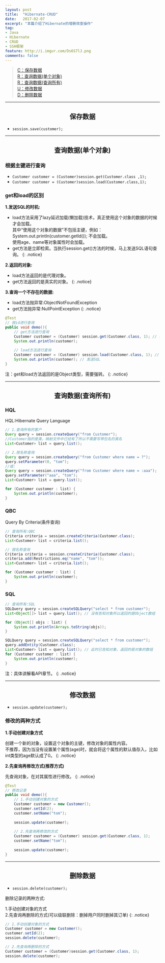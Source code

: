 ```yaml
---
layout: post
title:  "Hibernate-CRUD"
date:   2017-02-07
excerpt: "本篇介绍了Hibernate的增删改查操作"
tag:
- Java 
- Hibernate
- CRUD
- SSH框架
feature: http://i.imgur.com/Ds6S7lJ.png
comments: false
---   
```


><a href="#1">C：保存数据</a>    
><a href="#2">R：查询数据(单个对象)</a>  
><a href="#3">R：查询数据(查询所有)</a>  
><a href="#4">U：修改数据</a>    
><a href="#5">D：删除数据</a>


***

<a name="1"></a>

## <center>保存数据</center>

* `session.save(customer);`  

***

<a name="2"></a>

## <center>查询数据(单个对象)</center>

### 根据主键进行查询

* `Customer customer = (Customer)session.get(Customer.class ,1);`
* `Customer customer = (Customer)session.load(Customer.class,1);`


### get和load的区别

**1.发送SQL的时机:**
	
* load方法采用了lazy延迟加载(懒加载)技术，真正使用这个对象的数据的时候才会加载。  
其中“使用这个对象的数据”不包括主键，例如：  
System.out.println(customer.getId()); 不会加载。  
使用age、name等对象属性时会加载。
* get方法是立即检索。当执行session.get()方法的时候，马上发送SQL语句查询。
{: .notice}

**2.返回的对象:**

* load方法返回的是代理对象。  
* get方法返回的是真实的对象。
{: .notice}

**3.查询一个不存在的数据:**  

* load方法抛异常:ObjectNotFoundException
* get方法抛异常:NullPointException
{: .notice}

```java
@Test
// 按id进行查询
public void demo(){
	// get方法进行查询
	Customer customer = (Customer) session.get(Customer.class, 1); // 马上发生一条SQL进行查询
	System.out.println(customer);
	
	// load方法进行查询
	Customer customer = (Customer) session.load(Customer.class, 1); // 没有发送SQL
	System.out.println(customer); // 发送SQL
}
```

注：get和load方法返回的是Object类型，需要强转。
{: .notice}  

***

<a name="3"></a>

## <center>查询数据(查询所有)</center>

### HQL

HQL:Hibernate Query Language

```java
// 1.查询所有的客户
Query query = session.createQuery("from Customer");
//Customer指的是类，映射文件中已经有了所以不需要写带包名的类名
List<Customer> list = query.list();

// 2.按名称查询
Query query = session.createQuery("from Customer where name = ?");
query.setParameter(0, "tom");
//或:
Query query = session.createQuery("from Customer where name = :aaa");
query.setParameter("aaa", "tom");
List<Customer> list = query.list();

for (Customer customer : list) {
	System.out.println(customer);
}
```


### QBC

Query By Criteria(条件查询)  

```java
// 查询所有:QBC
Criteria criteria = session.createCriteria(Customer.class);
List<Customer> list = criteria.list();

// 按名称查询
Criteria criteria = session.createCriteria(Customer.class);
criteria.add(Restrictions.eq("name", "tom"));
List<Customer> list = criteria.list();

for (Customer customer : list) {
	System.out.println(customer);
}
```


### SQL

```java
// 查询所有:SQL
SQLQuery query = session.createSQLQuery("select * from customer");
List<Object[]> list = query.list(); // 没有告知对象所以返回的是Object数组

for (Object[] objs : list) {
	System.out.println(Arrays.toString(objs));
}

SQLQuery query = session.createSQLQuery("select * from customer");
query.addEntity(Customer.class); 
List<Customer> list = query.list(); // 此时已告知对象，返回的是对象的数组
for (Customer customer : list) {
	System.out.println(customer);
}
```

注：具体讲解看API章节。
{: .notice}

***

<a name="4"></a>

## <center>修改数据</center>

* `session.update(customer);`

### 修改的两种方式

**1.手动创建对象方式**

创建一个新的对象，设置这个对象的主键，修改对象的属性内容。  
不推荐，因为当没有设置某个属性(age)时，就会将这个属性的默认值存入，比如int类型的age默认成了0。
{: .notice}

**2.先查询再修改方式(推荐方式)**   

先查询对象，在对其属性进行修改。
{: .notice}

```java
@Test
// 修改记录
public void demo(){
	// 1.手动创建对象的方式
	Customer customer = new Customer();
	customer.setId(2);
	customer.setName("tom");
	
	session.update(customer);
	
	// 2.先查询再修改的方式
	Customer customer = (Customer) session.get(Customer.class, 1);
	customer.setName("tom");
	
	session.update(customer);
}
```

***

<a name="5"></a>

## <center>删除数据</center>


* `session.delete(customer);`

删除记录的两种方式:  

1.手动创建对象的方式  
2.先查询再删除的方式(可以级联删除：删掉用户同时删掉其订单)
{: .notice}

```java
// 1.手动创建对象的方式
Customer customer = new Customer();
customer.setId(2);
session.delete(customer);

// 2.先查询再删除的方式
Customer customer = (Customer)session.get(Customer.class, 1);
session.delete(customer);
```
